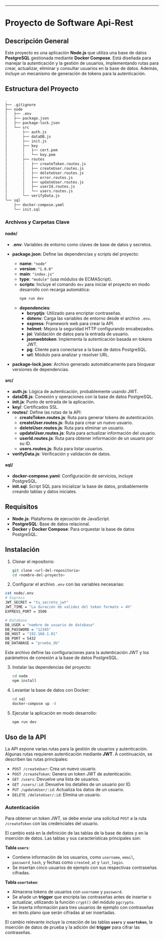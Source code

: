 ---

# Proyecto de Software Api-Rest

## Descripción General

Este proyecto es una aplicación **Node.js** que utiliza una base de datos **PostgreSQL** gestionada mediante **Docker Compose**. Está diseñada para manejar la autenticación y la gestión de usuarios, implementando rutas para crear, actualizar, eliminar y consultar usuarios en la base de datos. Además, incluye un mecanismo de generación de tokens para la autenticación.

## Estructura del Proyecto

```bash
.
├── .gitignore
├── node
│   ├── .env
│   ├── package.json
│   ├── package-lock.json
│   └── src
│       ├── auth.js
│       ├── dataDB.js
│       ├── init.js
│       ├── key
│       │   ├── cert.pem
│       │   └── key.pem
│       ├── routes
│       │   ├── createToken.routes.js
│       │   ├── createUser.routes.js
│       │   ├── deleteUser.routes.js
│       │   ├── error.routes.js
│       │   ├── updateUser.routes.js
│       │   ├── userId.routes.js
│       │   └── users.routes.js
│       └── verifyData.js
└── sql
    ├── docker-compose.yaml
    └── init.sql
```

### Archivos y Carpetas Clave

#### node/
- **.env**: Variables de entorno como claves de base de datos y secretos.
- **package.json**: Define las dependencias y scripts del proyecto:
  - **name**: `"node"`
  - **version**: `"1.0.0"`
  - **main**: `"index.js"`
  - **type**: `"module"` (usa módulos de ECMAScript).
  - **scripts**: Incluye el comando `dev` para iniciar el proyecto en modo desarrollo con recarga automática:
    ```bash
    npm run dev
    ```
  - **dependencies**:
    - **bcryptjs**: Utilizado para encriptar contraseñas.
    - **dotenv**: Carga las variables de entorno desde el archivo `.env`.
    - **express**: Framework web para crear la API.
    - **helmet**: Mejora la seguridad HTTP configurando encabezados.
    - **joi**: Validación de datos para la entrada de usuario.
    - **jsonwebtoken**: Implementa la autenticación basada en tokens JWT.
    - **pg**: Cliente para conectarse a la base de datos PostgreSQL.
    - **url**: Módulo para analizar y resolver URL.
  
- **package-lock.json**: Archivo generado automáticamente para bloquear versiones de dependencias.

#### src/
- **auth.js**: Lógica de autenticación, probablemente usando JWT.
- **dataDB.js**: Conexión y operaciones con la base de datos PostgreSQL.
- **init.js**: Punto de entrada de la aplicación.
- **key/**: Certificados SSL.
- **routes/**: Define las rutas de la API:
  - **createToken.routes.js**: Ruta para generar tokens de autenticación.
  - **createUser.routes.js**: Ruta para crear un nuevo usuario.
  - **deleteUser.routes.js**: Ruta para eliminar un usuario.
  - **updateUser.routes.js**: Ruta para actualizar información del usuario.
  - **userId.routes.js**: Ruta para obtener información de un usuario por su ID.
  - **users.routes.js**: Ruta para listar usuarios.
- **verifyData.js**: Verificación y validación de datos.

#### sql/
- **docker-compose.yaml**: Configuración de servicios, incluye PostgreSQL.
- **init.sql**: Script SQL para inicializar la base de datos, probablemente creando tablas y datos iniciales.

## Requisitos

- **Node.js**: Plataforma de ejecución de JavaScript.
- **PostgreSQL**: Base de datos relacional.
- **Docker** y **Docker Compose**: Para orquestar la base de datos PostgreSQL.

## Instalación

1. Clonar el repositorio:

   ```bash
   git clone <url-del-repositorio>
   cd <nombre-del-proyecto>
   ```

2. Configurar el archivo `.env` con las variables necesarias:

```bash
cat node/.env 
# Express
JWT_SECRET = "tu_secreto_jwt"
JWT_TIME = "La duración de validez del token formato = 4h"
EXPRESS_PORT = 3500

# Database
DB_USER = "nombre de usuario de database"
DB_PASSWORD = "12345"
DB_HOST = "192.168.1.01"
DB_PORT = 5432
DB_DATABASE = "prueba_db"
```

Este archivo define las configuraciones para la autenticación JWT y los parámetros de conexión a la base de datos PostgreSQL.

3. Instalar las dependencias del proyecto:

   ```bash
   cd node
   npm install
   ```

4. Levantar la base de datos con Docker:

   ```bash
   cd sql
   docker-compose up -d
   ```

5. Ejecutar la aplicación en modo desarrollo:

   ```bash
   npm run dev
   ```

## Uso de la API

La API expone varias rutas para la gestión de usuarios y autenticación. Algunas rutas requieren autenticación mediante **JWT**. A continuación, se describen las rutas principales:

- `POST /createUser`: Crea un nuevo usuario.
- `POST /createToken`: Genera un token JWT de autenticación.
- `GET /users`: Devuelve una lista de usuarios.
- `GET /users/:id`: Devuelve los detalles de un usuario por ID.
- `PUT /updateUser/:id`: Actualiza los datos de un usuario.
- `DELETE /deleteUser/:id`: Elimina un usuario.

### Autenticación

Para obtener un token JWT, se debe enviar una solicitud `POST` a la ruta `/createToken` con las credenciales del usuario.

El cambio está en la definición de las tablas de la base de datos y en la inserción de datos. Las tablas y sus características principales son:

**Tabla `users`**:
   - Contiene información de los usuarios, como `username`, `email`, `password_hash`, y fechas como `created_at` y `last_login`.
   - Se insertan cinco usuarios de ejemplo con sus respectivas contraseñas cifradas.

**Tabla `usertoken`**:
   - Almacena tokens de usuarios con `username` y `password`.
   - Se añade un **trigger** que encripta las contraseñas antes de insertar o actualizar, utilizando la función `crypt()` del módulo `pgcrypto`.
   - Se inserta información para tres usuarios de ejemplo con contraseñas en texto plano que serán cifradas al ser insertadas.

El cambio relevante incluye la creación de las tablas **`users`** y **`usertoken`**, la inserción de datos de prueba y la adición del **trigger** para cifrar las contraseñas.